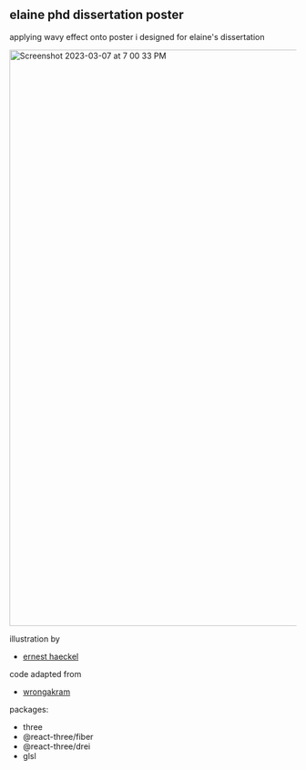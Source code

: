 ## elaine phd dissertation poster

applying wavy effect onto poster i designed for elaine's dissertation

<img width="1013" alt="Screenshot 2023-03-07 at 7 00 33 PM" src="https://user-images.githubusercontent.com/28833281/223591821-c4c2cde9-50d3-4ed1-86c5-f868c638e6c9.png">

illustration by

- [ernest haeckel](https://commons.wikimedia.org/wiki/Kunstformen_der_Natur)

code adapted from

- [wrongakram](https://github.com/wrongakram/R3F-Shader)

packages:

- three
- @react-three/fiber
- @react-three/drei
- glsl


